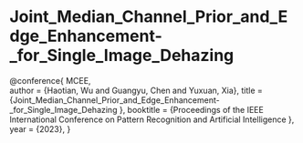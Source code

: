 # Joint_Median_Channel_Prior_and_Edge_Enhancement-_for_Single_Image_Dehazing

@conference{ MCEE,   
    author = {Haotian, Wu and Guangyu, Chen and Yuxuan, Xia},
    title = {Joint_Median_Channel_Prior_and_Edge_Enhancement-_for_Single_Image_Dehazing },
    booktitle = {Proceedings of the IEEE International Conference on Pattern Recognition and Artificial Intelligence },
    year = {2023},
}
